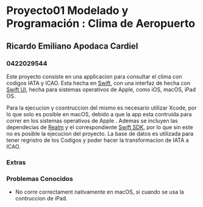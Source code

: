 # Proyecto01 Modelado y Programación : Clima de Aeropuerto

## Ricardo Emiliano Apodaca Cardiel 
### 0422029544

Este proyecto consiste en una applicacion para consultar el clima con codigos IATA y ICAO. Esta hecha en [Swift](https://www.swift.org), con una interfaz de
hecha con [Swift UI](https://developer.apple.com/xcode/swiftui/), hecha para sistemas operativos de Apple, como iOS, macOS, iPad OS.

Para la ejecucion y cosntruccion del mismo es necesario utilizar Xcode, por lo que solo es posible en macOS, debido a que la app esta contruida para correr en los sistemas operativos de Apple . Ademas se incluyen las dependecias de [Realm](https://realm.io) y el correspondiente [Swift SDK](https://www.mongodb.com/docs/realm/sdk/swift/#realm-swift-sdk), por lo que sin este no es posible la ejecucion del proyecto. La base de datos es utilizada para tener regristro de los Codigos y poder hacer la transformacion  de IATA a ICAO.


### Extras



### Problemas Conocidos

- No corre correctament nativamente en macOS, si cuando se usa la contruccion de iPad.
